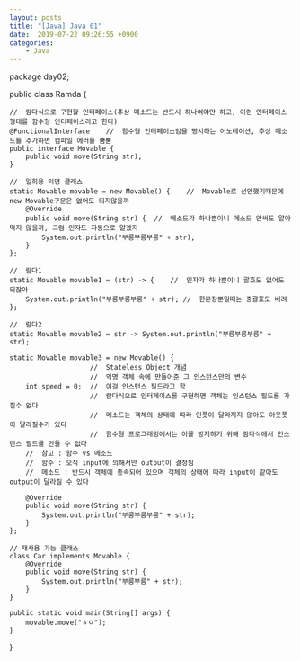 ```yaml
---
layout: posts
title: "[Java] Java 01"
date:  2019-07-22 09:26:55 +0900
categories:
    - Java
---
```

package day02;

public class Ramda {
	
	//	람다식으로 구현할 인터페이스(추상 메소드는 반드시 하나여야만 하고, 이런 인터페이스 형태를 함수형 인터페이스라고 한다)
	@FunctionalInterface	//	함수형 인터페이스임을 명시하는 어노테이션, 추상 메소드를 추가하면 컴파일 에러를 뿜뿜
	public interface Movable {
		public void move(String str);
	}

	//	일회용 익명 클래스
	static Movable movable = new Movable() {	//	Movable로 선언했기때문에 new Movable구문은 없어도 되지않을까
		@Override
		public void move(String str) {	//	메소드가 하나뿐이니 메소드 안써도 알아먹지 않을까, 그럼 인자도 자동으로 알겠지
			System.out.println("부릉부릉부릉" + str);
		}
	};
	
	//	람다1
	static Movable movable1 = (str) -> {	//	인자가 하나뿐이니 괄호도 없어도 되잖아
		System.out.println("부릉부릉부릉" + str);	//	한문장뿐일때는 중괄호도 버려
	};
	
	//	람다2
	static Movable movable2 = str -> System.out.println("부릉부릉부릉" + str);
	
	static Movable movable3 = new Movable() {
						//	Stateless Object 개념
						//	익명 객체 속에 만들어준 그 인스턴스만의 변수
		int speed = 0;	//	이걸 인스턴스 필드라고 함
						//	람다식으로 인터페이스를 구현하면 객체는 인스턴스 필드를 가질수 없다
						//	메소드는 객체의 상태에 따라 인풋이 달라지지 않아도 아웃풋이 달라질수가 있다
						//	함수형 프로그래밍에서는 이를 방지하기 위해 람다식에서 인스턴스 필드를 만들 수 없다
		//	참고 : 함수 vs 메소드
		//	함수 : 오직 input에 의해서만 output이 결정됨
		//	메소드 : 반드시 객체에 종속되어 있으며 객체의 상태에 따라 input이 같아도 output이 달라질 수 있다

		@Override
		public void move(String str) {
			System.out.println("부릉부릉부릉" + str);
		}
	};
	
	// 재사용 가능 클래스
	class Car implements Movable {
		@Override
		public void move(String str) {
			System.out.println("부릉부릉" + str);
		}
	}
	
	public static void main(String[] args) {
		movable.move("ㅎㅇ");
	}
	
}
